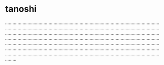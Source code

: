 # tanoshi
.............................................................................................................................................................................................................................................................................................................................................................................................................................................................................................................................................................................................................................................................................................................................................................................................................................................................................................................